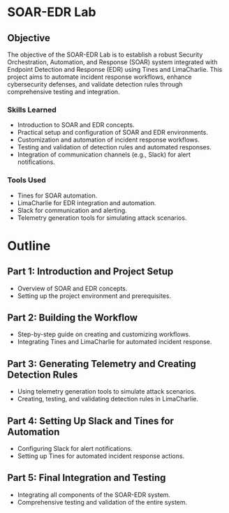 # SOAR-EDR Lab

## Objective
The objective of the SOAR-EDR Lab is to establish a robust Security Orchestration, Automation, and Response (SOAR) system integrated with Endpoint Detection and Response (EDR) using Tines and LimaCharlie. This project aims to automate incident response workflows, enhance cybersecurity defenses, and validate detection rules through comprehensive testing and integration.
  
### Skills Learned
- Introduction to SOAR and EDR concepts.
- Practical setup and configuration of SOAR and EDR environments.
- Customization and automation of incident response workflows.
- Testing and validation of detection rules and automated responses.
- Integration of communication channels (e.g., Slack) for alert notifications.
  
### Tools Used
- Tines for SOAR automation.
- LimaCharlie for EDR integration and automation.
- Slack for communication and alerting.
- Telemetry generation tools for simulating attack scenarios.

# Outline

## Part 1: Introduction and Project Setup
- Overview of SOAR and EDR concepts.
- Setting up the project environment and prerequisites.

## Part 2: Building the Workflow
- Step-by-step guide on creating and customizing workflows.
- Integrating Tines and LimaCharlie for automated incident response.

## Part 3: Generating Telemetry and Creating Detection Rules
- Using telemetry generation tools to simulate attack scenarios.
- Creating, testing, and validating detection rules in LimaCharlie.

## Part 4: Setting Up Slack and Tines for Automation
- Configuring Slack for alert notifications.
- Setting up Tines for automated incident response actions.

## Part 5: Final Integration and Testing
- Integrating all components of the SOAR-EDR system.
- Comprehensive testing and validation of the entire system.

